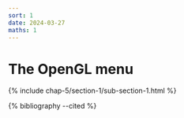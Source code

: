 ```yaml
---
sort: 1
date: 2024-03-27
maths: 1
---
```


# The OpenGL menu

{% include chap-5/section-1/sub-section-1.html %}

{% bibliography --cited %}

